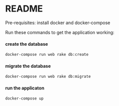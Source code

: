 # README

Pre-requisites: install docker and docker-compose

Run these commands to get the application working:

#### create the database
```bash
docker-compose run web rake db:create
```

#### migrate the database
```bash
docker-compose run web rake db:migrate
```

#### run the applicaton
```bash
docker-compose up
```
